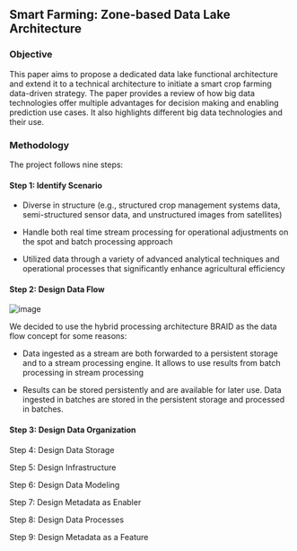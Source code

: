 ## Smart Farming: Zone-based Data Lake Architecture
### Objective
This paper aims to propose a dedicated data lake functional architecture and extend it to a technical
architecture to initiate a smart crop farming data-driven strategy. The paper provides a review of how big data technologies
offer multiple advantages for decision making and enabling prediction use cases. It also highlights
different big data technologies and their use.
### Methodology
The project follows nine steps:
#### Step 1: Identify Scenario

- Diverse in structure (e.g., structured crop management systems data, semi-structured sensor data, and unstructured images from satellites)

- Handle both real time stream processing for operational adjustments on the spot and batch processing approach

- Utilized data through a variety of advanced analytical techniques and operational processes that significantly enhance agricultural efficiency
#### Step 2: Design Data Flow 

![image](https://github.com/toanpm03/Smart-Farming-Zone-Based-Data-Lake-Architecture/assets/131639954/d0a1a717-fd79-4279-9e82-b6fbd3e5e34c)

We decided to use the hybrid processing architecture BRAID as the data flow concept for some reasons:

- Data ingested as a stream are both forwarded to a persistent storage and to a stream processing engine. It allows to use results from batch processing in stream processing

- Results can be stored persistently and are available for later use. Data ingested in batches are stored in the persistent storage and processed in batches.
#### Step 3: Design Data Organization

Step 4: Design Data Storage

Step 5: Design Infrastructure

Step 6: Design Data Modeling

Step 7: Design Metadata as Enabler

Step 8: Design Data Processes

Step 9: Design Metadata as a Feature
